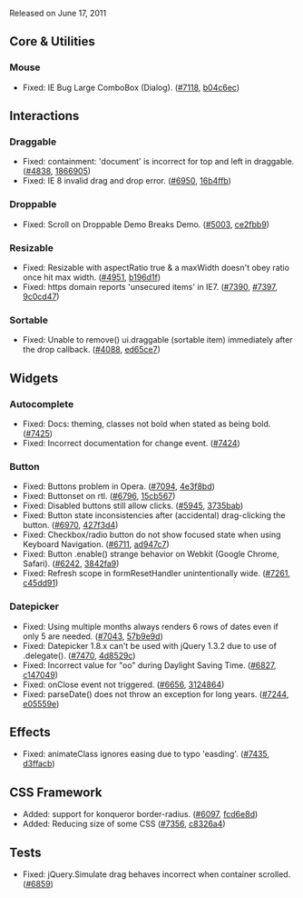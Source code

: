 <script>{
	"title": "jQuery UI 1.8.14 Changelog"
}</script>

Released on June 17, 2011

## Core &amp; Utilities

### Mouse

* Fixed: IE Bug Large ComboBox (Dialog). ([#7118](http://bugs.jqueryui.com/ticket/7118), [b04c6ec](https://github.com/jquery/jquery-ui/commit/b04c6ece34a57840cce22e8680e9bb7a766994df))

## Interactions

### Draggable

* Fixed: containment: 'document' is incorrect for top and left in draggable. ([#4838](http://bugs.jqueryui.com/ticket/4838), [1866905](https://github.com/jquery/jquery-ui/commit/18669056957c49d5b72693a1d61d47f041d6e5ff))
* Fixed: IE 8 invalid drag and drop error. ([#6950](http://bugs.jqueryui.com/ticket/6950), [16b4ffb](https://github.com/jquery/jquery-ui/commit/16b4ffb791f50d8852289db88eef175b6d1adb97))

### Droppable

* Fixed: Scroll on Droppable Demo Breaks Demo. ([#5003](http://bugs.jqueryui.com/ticket/5003), [ce2fbb9](https://github.com/jquery/jquery-ui/commit/ce2fbb9429dd5fcaf80b1f3eef3d922b7ca06ec8))

### Resizable

* Fixed: Resizable with aspectRatio true &amp; a maxWidth doesn't obey ratio once hit max width. ([#4951](http://bugs.jqueryui.com/ticket/4951), [b196d1f](https://github.com/jquery/jquery-ui/commit/b196d1fb611a4fa627a29e3ff973148ccbe00dfe))
* Fixed: https domain reports 'unsecured items' in IE7. ([#7390](http://bugs.jqueryui.com/ticket/7390), [#7397](http://bugs.jqueryui.com/ticket/7397), [9c0cd47](https://github.com/jquery/jquery-ui/commit/9c0cd477848aa3782b36b8af95b073e11285e653))

### Sortable

* Fixed: Unable to remove() ui.draggable (sortable item) immediately after the drop callback. ([#4088](http://bugs.jqueryui.com/ticket/4088), [ed65ce7](https://github.com/jquery/jquery-ui/commit/ed65ce7a14882df12d2e029a4be84680a8b68240))

## Widgets

### Autocomplete

* Fixed: Docs: theming, classes not bold when stated as being bold. ([#7425](http://bugs.jqueryui.com/ticket/7425))
* Fixed: Incorrect documentation for change event. ([#7424](http://bugs.jqueryui.com/ticket/7424))

### Button

* Fixed: Buttons problem in Opera. ([#7094](http://bugs.jqueryui.com/ticket/7094), [4e3f8bd](https://github.com/jquery/jquery-ui/commit/4e3f8bdb70b67882decdecc62c63d39e8ce3d1fc))
* Fixed: Buttonset on rtl. ([#6796](http://bugs.jqueryui.com/ticket/6796), [15cb567](https://github.com/jquery/jquery-ui/commit/15cb56726f8b05be40dd7dc6590cef017cd8e953))
* Fixed: Disabled buttons still allow clicks. ([#5945](http://bugs.jqueryui.com/ticket/5945), [3735bab](https://github.com/jquery/jquery-ui/commit/3735bab147b663767d2268b90ac27234b1c19fbf))
* Fixed: Button state inconsistencies after (accidental) drag-clicking the button. ([#6970](http://bugs.jqueryui.com/ticket/6970), [427f3d4](https://github.com/jquery/jquery-ui/commit/427f3d4345c6c3507fefcd9319adaf5588faaad4))
* Fixed: Checkbox/radio button do not show focused state when using Keyboard Navigation. ([#6711](http://bugs.jqueryui.com/ticket/6711), [ad947c7](https://github.com/jquery/jquery-ui/commit/ad947c7ba981a371469bafd34ac7f88dee8995bb))
* Fixed: Button .enable() strange behavior on Webkit (Google Chrome, Safari). ([#6242](http://bugs.jqueryui.com/ticket/6242), [3842fa9](https://github.com/jquery/jquery-ui/commit/3842fa9f948283fa4bab9a99ad8d0a8a2adcc175))
* Fixed: Refresh scope in formResetHandler unintentionally wide. ([#7261](http://bugs.jqueryui.com/ticket/7261), [c45dd91](https://github.com/jquery/jquery-ui/commit/c45dd91f1b25a9edb8e168acf58e7224c46e0182))

### Datepicker

* Fixed: Using multiple months always renders 6 rows of dates even if only 5 are needed. ([#7043](http://bugs.jqueryui.com/ticket/7043), [57b9e9d](https://github.com/jquery/jquery-ui/commit/57b9e9d399fd5e04d60428ed98f585e49373dc85))
* Fixed: Datepicker 1.8.x can't be used with jQuery 1.3.2 due to use of .delegate(). ([#7470](http://bugs.jqueryui.com/ticket/7470), [4d8529c](https://github.com/jquery/jquery-ui/commit/4d8529cf8406a3feecbe30d57c2ceb366ec71eb4))
* Fixed: Incorrect value for "oo" during Daylight Saving Time. ([#6827](http://bugs.jqueryui.com/ticket/6827), [c147049](https://github.com/jquery/jquery-ui/commit/c1470492bd902738a54b994ee29ff4eecedae855))
* Fixed: onClose event not triggered. ([#6656](http://bugs.jqueryui.com/ticket/6656), [3124864](https://github.com/jquery/jquery-ui/commit/31248645418a1288c12c61c4d85d8c698b3bd305))
* Fixed: parseDate() does not throw an exception for long years. ([#7244](http://bugs.jqueryui.com/ticket/7244), [e05559e](https://github.com/jquery/jquery-ui/commit/e05559eb162b0a3b1c090604a144262de2f9a5d3))

## Effects

* Fixed: animateClass ignores easing due to typo 'easding'. ([#7435](http://bugs.jqueryui.com/ticket/7435), [d3ffacb](https://github.com/jquery/jquery-ui/commit/d3ffacb75674a0c86d930299c69946646d3d6ba0))

## CSS Framework

* Added: support for konqueror border-radius. ([#6097](http://bugs.jqueryui.com/ticket/6097), [fcd6e8d](https://github.com/jquery/jquery-ui/commit/fcd6e8d365c17c3e17d62811a2e6baccac7c3d48))
* Added: Reducing size of some CSS ([#7356](http://bugs.jqueryui.com/ticket/7356), [c8326a4](https://github.com/jquery/jquery-ui/commit/c8326a499637318a62307c0751a37470cc50062b))

## Tests

* Fixed: jQuery.Simulate drag behaves incorrect when container scrolled. ([#6859](http://bugs.jqueryui.com/ticket/6859))

